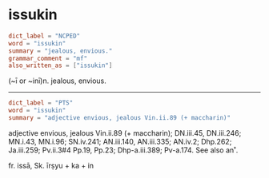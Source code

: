 # issukin

``` toml
dict_label = "NCPED"
word = "issukin"
summary = "jealous, envious."
grammar_comment = "mf"
also_written_as = ["issukin"]
```

(\~ī or \~inī)n. jealous, envious.

--------------------

``` toml
dict_label = "PTS"
word = "issukin"
summary = "adjective envious, jealous Vin.ii.89 (+ maccharin)"
```

adjective envious, jealous Vin.ii.89 (\+ maccharin); DN.iii.45, DN.iii.246; MN.i.43, MN.i.96; SN.iv.241; AN.iii.140, AN.iii.335; AN.iv.2; Dhp.262; Ja.iii.259; Pv.ii.3#4 Pp.19, Pp.23; Dhp\-a.iii.389; Pv\-a.174. See also an˚.

fr. issā, Sk. īrṣyu \+ ka \+ in

